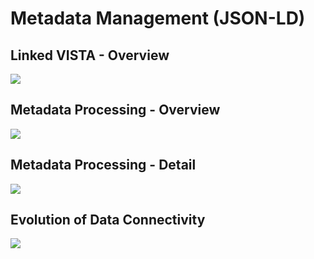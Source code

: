 # Metadata Management  (JSON-LD)

## Linked VISTA - Overview
![](https://github.com/vistadataproject/documents/blob/master/images/vdp-introB.png)


## Metadata Processing - Overview
![](https://github.com/vistadataproject/documents/blob/master/images/vdp-basic.png)

## Metadata Processing - Detail
![](https://github.com/vistadataproject/documents/blob/master/images/vdp-technical.png)


## Evolution of Data Connectivity
![](https://github.com/vistadataproject/documents/blob/master/images/vdp-evolution-of-data-connectivity.png)
